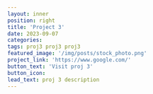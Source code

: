 ```yaml
---
layout: inner
position: right
title: 'Project 3'
date: 2023-09-07 
categories:
tags: proj3 proj3 proj3
featured_image: '/img/posts/stock_photo.png'
project_link: 'https://www.google.com/'
button_text: 'Visit proj 3'
button_icon: 
lead_text: proj 3 description
---
```

